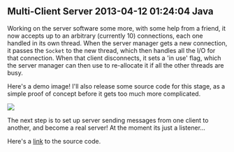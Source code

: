 Multi-Client Server
2013-04-12 01:24:04
Java
---

Working on the server software some more, with some help from a friend, it now accepts up to an arbitrary (currently 10) connections, each one handled in its own thread. When the server manager gets a new connection, it passes the <code>Socket</code> to the new thread, which then handles all the I/O for that connection. When that client disconnects, it sets a 'in use' flag, which the server manager can then use to re-allocate it if all the other threads are busy. 

Here's a demo image! I'll also release some source code for this stage, as a simple proof of concept before it gets too much more complicated. 

![](/assets/import/media/2013/04/multiclient.png?w=545)

The next step is to set up server sending messages from one client to another, and become a real server! At the moment its just a listener...

Here's a <a href="https://www.dropbox.com/s/br5dldu1rqrejz2/Server%20and%20Client.zip" title="link">link</a> to the source code.
